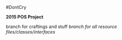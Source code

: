 #DontCry

**2015 POS Project**

branch for craftings and stuff
<i>branch for all resource files/classes/interfaces</i>
